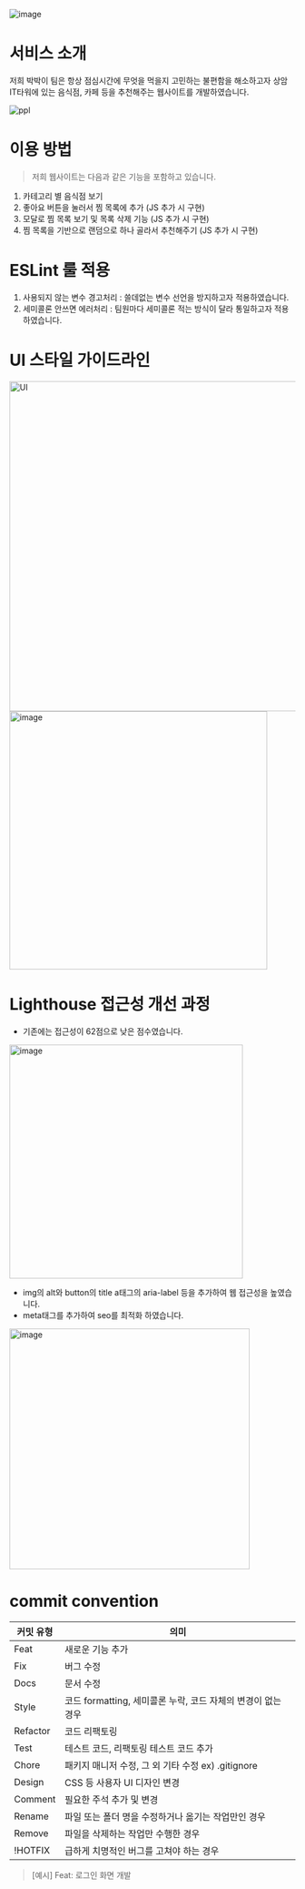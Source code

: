 ![image](https://github.com/woorifisa-service-dev-3rd/frontend-1st-ppl/assets/52206904/59471e07-e4e9-4952-b9b2-9ef6f7a40d92)

# 서비스 소개
저희 박박이 팀은 항상 점심시간에 무엇을 먹을지 고민하는 불편함을 해소하고자 상암 IT타워에 있는 음식점, 카페 등을 추천해주는 웹사이트를 개발하였습니다.

![ppl](https://github.com/woorifisa-service-dev-3rd/frontend-1st-ppl/assets/52206904/de03feae-a387-465f-b946-e1e4d3eb2e45)


# 이용 방법
> 저희 웹사이트는 다음과 같은 기능을 포함하고 있습니다.
1. 카테고리 별 음식점 보기
2. 좋아요 버튼을 눌러서 찜 목록에 추가 (JS 추가 시 구현)
3. 모달로 찜 목록 보기 및 목록 삭제 기능 (JS 추가 시 구현)
4. 찜 목록을 기반으로 랜덤으로 하나 골라서 추천해주기 (JS 추가 시 구현)

# ESLint 룰 적용
1. 사용되지 않는 변수 경고처리 : 쓸데없는 변수 선언을 방지하고자 적용하였습니다.
2. 세미콜론 안쓰면 에러처리 : 팀원마다 세미콜론 적는 방식이 달라 통일하고자 적용하였습니다.

# UI 스타일 가이드라인
<img width="580" alt="UI" src="https://github.com/woorifisa-service-dev-3rd/frontend-1st-ppl/assets/68735700/67c04e46-2eb7-47fe-899c-d6dd7c041213">
<img width="454" alt="image" src="https://github.com/woorifisa-service-dev-3rd/frontend-1st-ppl/assets/52206904/e1717af0-6c2f-4967-8591-e6e177fc8f62">

# Lighthouse 접근성 개선 과정
- 기존에는 접근성이 62점으로 낮은 점수였습니다.
<img width="411" alt="image" src="https://github.com/woorifisa-service-dev-3rd/frontend-1st-ppl/assets/52206904/983450b2-301c-4b8c-882f-fed8239efb10">

- img의 alt와 button의 title a태그의 aria-label 등을 추가하여 웹 접근성을 높였습니다.
- meta태그를 추가하여 seo를 최적화 하였습니다.
<img width="423" alt="image" src="https://github.com/woorifisa-service-dev-3rd/frontend-1st-ppl/assets/52206904/f8a7c3fa-044f-4b96-a63e-650b599461c2">


# commit convention

| 커밋 유형 | 의미 |
| --- | --- |
| Feat | 새로운 기능 추가 |
| Fix | 버그 수정 |
| Docs | 문서 수정 |
| Style | 코드 formatting, 세미콜론 누락, 코드 자체의 변경이 없는 경우 |
| Refactor | 코드 리팩토링 |
| Test | 테스트 코드, 리팩토링 테스트 코드 추가 |
| Chore | 패키지 매니저 수정, 그 외 기타 수정 ex) .gitignore |
| Design | CSS 등 사용자 UI 디자인 변경 |
| Comment | 필요한 주석 추가 및 변경 |
| Rename | 파일 또는 폴더 명을 수정하거나 옮기는 작업만인 경우 |
| Remove | 파일을 삭제하는 작업만 수행한 경우 |
| !HOTFIX | 급하게 치명적인 버그를 고쳐야 하는 경우 |

> [예시] Feat: 로그인 화면 개발
